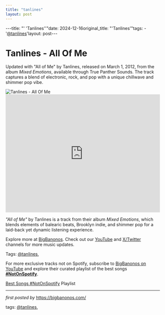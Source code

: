 ```yaml
---
title: "tanlines"
layout: post
---
```

---title: "' 'Tanlines''"date: 2024-12-16original_title: "'Tanlines'"tags:  - '[@tanlines](/tags/tanlines/)'layout: post---<!-- Title of the Post --><h1 >Tanlines - All Of Me</h1> <!-- Introductory Text --><p >Updated with "All of Me" by Tanlines, released on March 1, 2012, from the album *Mixed Emotions*, available through True Panther Sounds. The track captures a blend of electronic, rock, and pop with a unique chillwave and shimmer pop vibe.</p> <!-- Featured Image --><div > <img src="https://media.pitchfork.com/photos/5929f6540c2bba1b7de038f4/1:1/w_450%2Cc_limit/4b2b2a57.jpg" alt="Tanlines - All Of Me" /></div> <!-- YouTube Video Embed --><div > <iframe width="100%" height="385" src="https://www.youtube.com/embed/kKJ3z9Pa7AU" title="Tanlines - All Of Me" frameborder="0" allow="accelerometer; autoplay; clipboard-write; encrypted-media; gyroscope; picture-in-picture; web-share" referrerpolicy="strict-origin-when-cross-origin" allowfullscreen></iframe></div> <!-- Song Information --><div > <p><em>"All of Me"</em> by Tanlines is a track from their album *Mixed Emotions*, which blends elements of balearic beats, Brooklyn indie, and shimmer pop for a laid-back yet dynamic listening experience.</p></div> <!-- Footer Links --><div > <p>Explore more at <a href="https://bigbanonos.com/" target="_blank">BigBanonos</a>. Check out our <a href="https://www.youtube.com/[@BigBanonos](/tags/BigBanonos/)" target="_blank">YouTube</a> and <a href="https://x.com/bigbanonos" target="_blank">X/Twitter</a> channels for more music updates.</p></div> <!-- Tags --><p >Tags: [@tanlines](/tags/tanlines/),</p><!--Subscribe and Playlist Links--><div>    <p>For more exclusive tracks not on Spotify, subscribe to <a href="https://www.youtube.com/[@BigBanonos](/tags/BigBanonos/)" target="_blank">BigBanonos on YouTube</a> and explore their curated playlist of the best songs <strong>[#NotOnSpotify](/tags/NotOnSpotify/)</strong>.</p>    <p><a href="https://www.youtube.com/playlist?list=PLtuNtuTatqI0kFahUCbtbfenC_ET5O_tr" target="_blank">Best Songs [#NotOnSpotify](/tags/NotOnSpotify/) Playlist<br /></a></p></div><hr /><p><em>first posted by</em> <a href="https://bigbanonos.com/" rel="noopener" target="_new">https://bigbanonos.com/</a></p><p>tags: [@tanlines](/tags/tanlines/),</p>